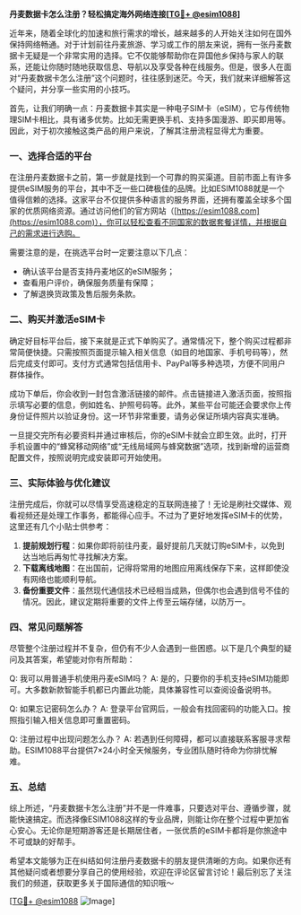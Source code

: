 **丹麦数据卡怎么注册？轻松搞定海外网络连接[[TG💪+ @esim1088](https://t.me/s/esim1088)]**

近年来，随着全球化的加速和旅行需求的增长，越来越多的人开始关注如何在国外保持网络畅通。对于计划前往丹麦旅游、学习或工作的朋友来说，拥有一张丹麦数据卡无疑是一个非常实用的选择。它不仅能够帮助你在异国他乡保持与家人的联系，还能让你随时随地获取信息、导航以及享受各种在线服务。但是，很多人在面对“丹麦数据卡怎么注册”这个问题时，往往感到迷茫。今天，我们就来详细解答这个疑问，并分享一些实用的小技巧。

首先，让我们明确一点：丹麦数据卡其实是一种电子SIM卡（eSIM），它与传统物理SIM卡相比，具有诸多优势。比如无需更换手机、支持多国漫游、即买即用等。因此，对于初次接触这类产品的用户来说，了解其注册流程显得尤为重要。

### 一、选择合适的平台

在注册丹麦数据卡之前，第一步就是找到一个可靠的购买渠道。目前市面上有许多提供eSIM服务的平台，其中不乏一些口碑极佳的品牌。比如ESIM1088就是一个值得信赖的选择。这家平台不仅提供多种语言的服务界面，还拥有覆盖全球多个国家的优质网络资源。通过访问他们的官方网站（[https://esim1088.com](https://esim1088.com)），你可以轻松查看不同国家的数据套餐详情，并根据自己的需求进行选购。

需要注意的是，在挑选平台时一定要注意以下几点：
- 确认该平台是否支持丹麦地区的eSIM服务；
- 查看用户评价，确保服务质量有保障；
- 了解退换货政策及售后服务条款。

### 二、购买并激活eSIM卡

确定好目标平台后，接下来就是正式下单购买了。通常情况下，整个购买过程都非常简便快捷。只需按照页面提示输入相关信息（如目的地国家、手机号码等），然后完成支付即可。支付方式通常包括信用卡、PayPal等多种选项，方便不同用户群体操作。

成功下单后，你会收到一封包含激活链接的邮件。点击链接进入激活页面，按照指示填写必要的信息，例如姓名、护照号码等。此外，某些平台可能还会要求你上传身份证件照片以验证身份。这一环节非常重要，请务必保证所填内容真实准确。

一旦提交完所有必要资料并通过审核后，你的eSIM卡就会立即生效。此时，打开手机设置中的“蜂窝移动网络”或“无线局域网与蜂窝数据”选项，找到新增的运营商配置文件，按照说明完成安装即可开始使用。

### 三、实际体验与优化建议

注册完成后，你就可以尽情享受高速稳定的互联网连接了！无论是刷社交媒体、观看视频还是处理工作事务，都能得心应手。不过为了更好地发挥eSIM卡的优势，这里还有几个小贴士供参考：

1. **提前规划行程**：如果你即将前往丹麦，最好提前几天就订购eSIM卡，以免到达当地后再匆忙寻找解决方案。
2. **下载离线地图**：在出国前，记得将常用的地图应用离线保存下来，这样即使没有网络也能顺利导航。
3. **备份重要文件**：虽然现代通信技术已经相当成熟，但偶尔也会遇到信号不佳的情况。因此，建议定期将重要的文件上传至云端存储，以防万一。

### 四、常见问题解答

尽管整个注册过程并不复杂，但仍有不少人会遇到一些困惑。以下是几个典型的疑问及其答案，希望能对你有所帮助：

Q: 我可以用普通手机使用丹麦eSIM吗？
A: 是的，只要你的手机支持eSIM功能即可。大多数新款智能手机都已内置此功能，具体兼容性可以查阅设备说明书。

Q: 如果忘记密码怎么办？
A: 登录平台官网后，一般会有找回密码的功能入口。按照指引输入相关信息即可重置密码。

Q: 注册过程中出现问题怎么办？
A: 若遇到任何障碍，都可以直接联系客服寻求帮助。ESIM1088平台提供7×24小时全天候服务，专业团队随时待命为你排忧解难。

### 五、总结

综上所述，“丹麦数据卡怎么注册”并不是一件难事，只要选对平台、遵循步骤，就能快速搞定。而选择像ESIM1088这样的专业品牌，则能让你在整个过程中更加省心安心。无论你是短期游客还是长期居住者，一张优质的eSIM卡都将是你旅途中不可或缺的好帮手。

希望本文能够为正在纠结如何注册丹麦数据卡的朋友提供清晰的方向。如果你还有其他疑问或者想要分享自己的使用经验，欢迎在评论区留言讨论！最后别忘了关注我们的频道，获取更多关于国际通信的知识哦～

[[TG💪+ @esim1088](https://t.me/s/esim1088) ![Image](https://i.postimg.cc/4NQfJmqS/Snipaste-2025-05-13-00-14-12.png)]